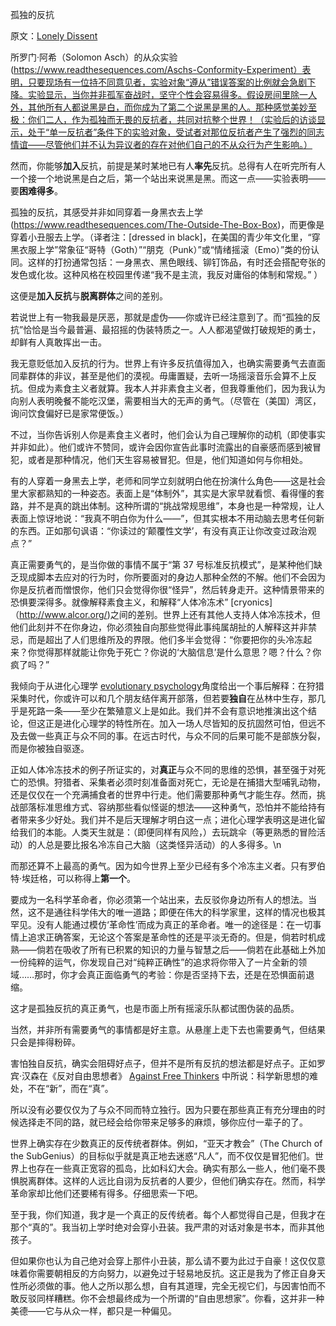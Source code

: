 孤独的反抗

原文：[Lonely Dissent](https://www.readthesequences.com/Lonely-Dissent)

所罗门·阿希（Solomon Asch）的从众实验(https://www.readthesequences.com/Aschs-Conformity-Experiment）表明，只要现场有一位持不同意见者，实验对象“遵从”错误答案的比例就会急剧下降。实验显示，当你并非孤军奋战时，坚守个性会容易得多。假设房间里除一人外，其他所有人都说黑是白，而你成为了第二个说黑是黑的人。那种感觉美妙至极：你们二人，作为孤独而无畏的反抗者，共同对抗整个世界！（实验后的访谈显示，处于“单一反抗者”条件下的实验对象，受试者对那位反抗者产生了强烈的同志情谊——尽管他们并不认为异议者的存在对他们自己的不从众行为产生影响。）

然而，你能够**加入**反抗，前提是某时某地已有人**率先**反抗。总得有人在听完所有人一个接一个地说黑是白之后，第一个站出来说黑是黑。而这一点——实验表明——要**困难得多**。

孤独的反抗，其感受并非如同穿着一身黑衣去上学(https://www.readthesequences.com/The-Outside-The-Box-Box)，而更像是穿着小丑服去上学。（译者注：[dressed in black]，在美国的青少年文化里，“穿黑衣服上学”常象征“哥特（Goth）”“朋克（Punk）”或“情绪摇滚（Emo）”类的份认同。这样的打扮通常包括：一身黑衣、黑色眼线、铆钉饰品，有时还会搭配夸张的发色或化妆。这种风格在校园里传递“我不是主流，我反对庸俗的体制和常规。” ）

这便是**加入反抗**与**脱离群体**之间的差别。

若说世上有一物我最是厌恶，那就是虚伪——你或许已经注意到了。而“孤独的反抗”恰恰是当今最普遍、最招摇的伪装特质之一。人人都渴望做打破规矩的勇士，却鲜有人真敢挥出一击。

我无意贬低加入反抗的行为。世界上有许多反抗值得加入，也确实需要勇气去直面同辈群体的非议，甚至是他们的漠视。毋庸置疑，去听一场摇滚音乐会算不上反抗。但成为素食主义者就算。我本人并非素食主义者，但我尊重他们，因为我认为向别人表明晚餐不能吃汉堡，需要相当大的无声的勇气。（尽管在（美国）湾区，询问饮食偏好已是家常便饭。）

不过，当你告诉别人你是素食主义者时，他们会认为自己理解你的动机（即使事实并非如此）。他们或许不赞同，或许会因你宣告此事时流露出的自豪感而感到被冒犯，或者是那种情况，他们天生容易被冒犯。但是，他们知道如何与你相处。

有的人穿着一身黑去上学，老师和同学立刻就明白他在扮演什么角色——这是社会里大家都熟知的一种姿态。表面上是“体制外”，其实是大家早就看惯、看得懂的套路，并不是真的跳出体制。这种所谓的“挑战常规思维”，本身也是一种常规，让人表面上惊讶地说：“我真不明白你为什么——”，但其实根本不用动脑去思考任何新的东西。正如那句讽语：“你读过的‘颠覆性文学’，有没有真正让你改变过政治观点？”

真正需要勇气的，是当你做的事情不属于“第 37 号标准反抗模式”，是某种他们缺乏现成脚本去应对的行为时，你所要面对的身边人那种全然的不解。他们不会因为你是反抗者而憎恨你，他们只会觉得你很“怪异”，然后转身走开。这种情景带来的恐惧要深得多。就像解释素食主义，和解释“人体冷冻术” [cryonics] （http://www.alcor.org/)之间的差别。世界上还有其他人支持人体冷冻技术，但他们此刻并不在你身边，你必须独自向那些觉得此事纯属胡扯的人解释这并非禁忌，而是超出了人们思维所及的界限。他们多半会觉得：“你要把你的头冷冻起来？你觉得那样就能让你免于死亡？你说的‘大脑信息’是什么意思？嗯？什么？你疯了吗？”

我倾向于从进化心理学 [evolutionary psychology](https://www.readthesequences.com/Evolutionary-Psychology)角度给出一个事后解释：在狩猎采集时代，你或许可以和几个朋友结伴离开部落，但若要**独自**在丛林中生存，那几乎是死路一条——至少在繁殖意义上是如此。我们并不会有意识地推演出这个结论，但这正是进化心理学的特性所在。加入一场人尽皆知的反抗固然可怕，但远不及去做一些真正与众不同的事。在远古时代，与众不同的后果可能不是部族分裂，而是你被独自驱逐。

正如人体冷冻技术的例子所证实的，对**真正**与众不同的思维的恐惧，甚至强于对死亡的恐惧。狩猎者、采集者必须时刻准备面对死亡，无论是在捕猎大型哺乳动物，还是仅仅在一个充满捕食者的世界中行走。他们需要那种勇气才能生存。然而，挑战部落标准思维方式、容纳那些看似怪诞的想法——这种勇气，恐怕并不能给持有者带来多少好处。我们并不是后天理解才明白这一点；进化心理学表明这是进化留给我们的本能。人类天生就是：（即便同样有风险，）去玩跳伞（等更熟悉的冒险活动）的人总是要比报名冷冻自己大脑（这类怪异活动）的人多得多。\n

而那还算不上最高的勇气。因为如今世界上至少已经有多个冷冻主义者。只有罗伯特·埃廷格，可以称得上**第一个**。

要成为一名科学革命者，你必须第一个站出来，去反驳你身边所有人的想法。当然，这不是通往科学伟大的唯一道路；即便在伟大的科学家里，这样的情况也极其罕见。没有人能通过模仿‘革命性’而成为真正的革命者。唯一的途径是：在一切事情上追求正确答案，无论这个答案是革命性的还是平淡无奇的。但是，倘若时机成熟——倘若在吸收了所有已积累的知识的力量与智慧之后——倘若在此基础上外加一份纯粹的运气，你发现自己对“纯粹正确性”的追求将你带入了一片全新的领域……那时，你才会真正面临勇气的考验：你是否坚持下去，还是在恐惧面前退缩。

这才是孤独反抗的真正勇气，也是市面上所有摇滚乐队都试图伪装的品质。

当然，并非所有需要勇气的事情都是好主意。从悬崖上走下去也需要勇气，但结果只会是摔得粉碎。

害怕独自反抗，确实会阻碍好点子，但并不是所有反抗的想法都是好点子。正如罗宾·汉森在《反对自由思想者》 [Against Free Thinkers](http://www.overcomingbias.com/2007/06/against_free_th.html) 中所说：科学新思想的难处，不在“新”，而在“真”。

所以没有必要仅仅为了与众不同而特立独行。因为只要在那些真正有充分理由的时候选择走不同的路，就已经会给你带来足够多的麻烦，够你应付一辈子的了。

世界上确实存在少数真正的反传统者群体。例如，“亚天才教会”（The Church of the SubGenius）的目标似乎就是真正地去迷惑“凡人”，而不仅仅是冒犯他们。世界上也存在一些真正宽容的孤岛，比如科幻大会。确实有那么一些人，他们毫不畏惧脱离群体。这样的人远比自诩为反抗者的人要少，但他们确实存在。然而，科学革命家却比他们还要稀有得多。仔细思索一下吧。

至于我，你们知道，我才是一个真正的反传统者。每个人都觉得自己是，但我才在那个“真的”。我当初上学时绝对会穿小丑装。我严肃的对话对象是书本，而非其他孩子。

但如果你也认为自己绝对会穿上那件小丑装，那么请不要为此过于自豪！这仅仅意味着你需要朝相反的方向努力，以避免过于轻易地反抗。这正是我为了修正自身天性所必须做的事。他人之所以那么想，自有其道理，完全无视它们，与因害怕而不敢反驳同样糟糕。你不会想最终成为一个所谓的“自由思想家”。你看，这并非一种美德——它与从众一样，都只是一种偏见。